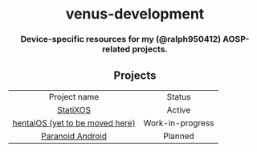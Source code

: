 <h1 align=center>venus-development</h1>
<h3 align=center>Device-specific resources for my (@ralph950412) AOSP-related projects.</h3>
<h2 align=center>Projects</h2>

<div align=center>
<table>
  <tr align=center>
    <td>Project name</td>
    <td>Status</td>
  </tr>
  <tr align=center>
    <td><a href="https://github.com/AOSP-for-venus/platform_device_xiaomi_venus">StatiXOS</a></td>
    <td>Active</td>
  </tr>
  <tr align=center>
    <td><a href="https://github.com/hentaiOS-lahaina/platform_device_xiaomi_venus">hentaiOS (yet to be moved here)</a></td>
    <td>Work-in-progress</td>
  </tr>
  <tr align=center>
    <td><a href="">Paranoid Android</a></td>
    <td>Planned</td>
  </tr>
</table>
</div>
